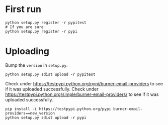 # First run

```
python setup.py register -r pypitest
# If you are sure
python setup.py register -r pypi
```

# Uploading

Bump the `version` in `setup.py`.

```
python setup.py sdist upload -r pypitest
```

Check under https://testpypi.python.org/pypi/burner-email-providers to see if it was uploaded successfully.
Check under https://testpypi.python.org/simple/burner-email-providers/ to see if it was uploaded successfully.

```
pip install -i https://testpypi.python.org/pypi burner-email-providers==new_version
python setup.py sdist upload -r pypi
```
